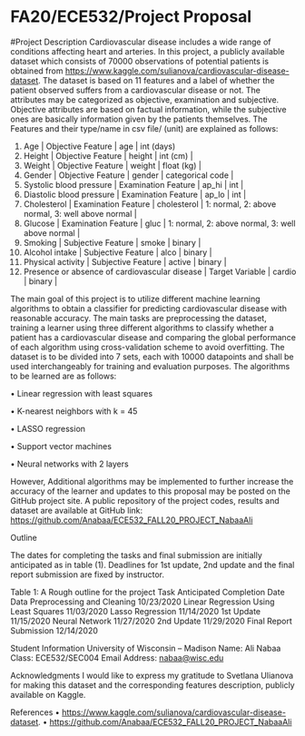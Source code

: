 # FA20/ECE532/Project Proposal
#Project Description
Cardiovascular disease includes a wide range of conditions affecting heart and arteries. In this project, a publicly available dataset which consists of 70000 observations of potential patients is obtained from https://www.kaggle.com/sulianova/cardiovascular-disease-dataset. The dataset is based on 11 features and a label of whether the patient observed suffers from a cardiovascular disease or not. The attributes may be categorized as objective, examination and subjective. Objective attributes are based on factual information, while the subjective ones are basically information given by the patients themselves. 
The Features and their type/name in csv file/ (unit) are explained as follows:
1.	Age | Objective Feature | age | int (days)
2.	Height | Objective Feature | height | int (cm) |
3.	Weight | Objective Feature | weight | float (kg) |
4.	Gender | Objective Feature | gender | categorical code |
5.	Systolic blood pressure | Examination Feature | ap_hi | int |
6.	Diastolic blood pressure | Examination Feature | ap_lo | int |
7.	Cholesterol | Examination Feature | cholesterol | 1: normal, 2: above normal, 3: well above normal |
8.	Glucose | Examination Feature | gluc | 1: normal, 2: above normal, 3: well above normal |
9.	Smoking | Subjective Feature | smoke | binary |
10.	Alcohol intake | Subjective Feature | alco | binary |
11.	Physical activity | Subjective Feature | active | binary |
12.	Presence or absence of cardiovascular disease | Target Variable | cardio | binary |

The main goal of this project is to utilize different machine learning algorithms to obtain a classifier for predicting cardiovascular disease with reasonable accuracy. The main tasks are preprocessing the dataset, training a learner using three different algorithms to classify whether a patient has a cardiovascular disease and comparing the global performance of each algorithm using cross-validation scheme to avoid overfitting. The dataset is to be divided into 7 sets, each with 10000 datapoints and shall be used interchangeably for training and evaluation purposes. The algorithms to be learned are as follows: 

•	Linear regression with least squares 

•	K-nearest neighbors with k = 45

•	LASSO regression

•	Support vector machines 

•	Neural networks with 2 layers 

However, Additional algorithms may be implemented to further increase the accuracy of the learner and updates to this proposal may be posted on the GitHub project site. A public repository of the project codes, results and dataset are available at GitHub link: 
https://github.com/Anabaa/ECE532_FALL20_PROJECT_NabaaAli



Outline

The dates for completing the tasks and final submission are initially anticipated as in table (1). Deadlines for 1st update, 2nd update and the final report submission are fixed by instructor. 

Table 1: A Rough outline for the project
Task	Anticipated Completion Date
Data Preprocessing and Cleaning	10/23/2020
Linear Regression Using Least Squares	11/03/2020
Lasso Regression	11/14/2020
1st Update	11/15/2020
Neural Network	11/27/2020
2nd Update	11/29/2020
Final Report Submission	12/14/2020


Student Information
University of Wisconsin – Madison 
Name: Ali Nabaa
Class: ECE532/SEC004
Email Address: nabaa@wisc.edu

Acknowledgments 
I would like to express my gratitude to Svetlana Ulianova for making this dataset and the corresponding features description, publicly available on Kaggle. 

References
•	https://www.kaggle.com/sulianova/cardiovascular-disease-dataset.
•	https://github.com/Anabaa/ECE532_FALL20_PROJECT_NabaaAli
